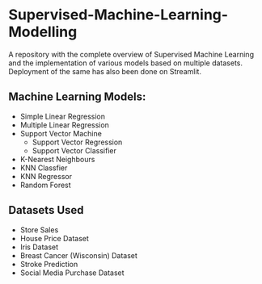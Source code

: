 # Supervised-Machine-Learning-Modelling
A repository with the complete overview of Supervised Machine Learning and the implementation of various models based on multiple datasets.
Deployment of the same has also been done on Streamlit.

## Machine Learning Models:
- Simple Linear Regression
- Multiple Linear Regression
- Support Vector Machine
  - Support Vector Regression
  -  Support Vector Classifier
-  K-Nearest Neighbours
  - KNN Classfier
  - KNN Regressor
-  Random Forest

## Datasets Used
- Store Sales
- House Price Dataset
- Iris Dataset
- Breast Cancer (Wisconsin) Dataset
- Stroke Prediction
- Social Media Purchase Dataset
